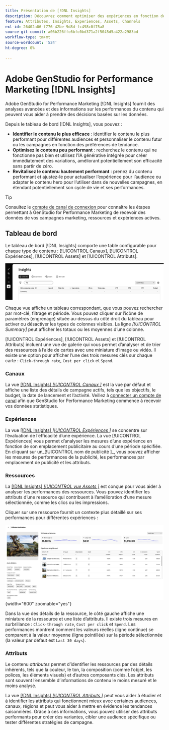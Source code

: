 ```yaml
---
title: Présentation de [!DNL Insights]
description: Découvrez comment optimiser des expériences en fonction des mesures de performances du contenu en temps réel.
feature: Attributes, Insights, Experiences, Assets, Channels
exl-id: 26402a06-f776-42be-9d8d-fc498c0f75a8
source-git-commit: a06b226ffc6bfc0bd371a2f5045d5a422a2983bd
workflow-type: tm+mt
source-wordcount: '524'
ht-degree: 0%

---
```


# Adobe GenStudio for Performance Marketing [!DNL Insights]

Adobe GenStudio for Performance Marketing [!DNL Insights] fournit des analyses avancées et des informations sur les performances du contenu qui peuvent vous aider à prendre des décisions basées sur les données.

Depuis le tableau de bord [!DNL Insights], vous pouvez :

- **Identifier le contenu le plus efficace** : identifier le contenu le plus performant pour différentes audiences et personnaliser le contenu futur ou les campagnes en fonction des préférences de tendance.
- **Optimisez le contenu peu performant** : recherchez le contenu qui ne fonctionne pas bien et utilisez l’IA générative intégrée pour créer immédiatement des variations, améliorant potentiellement son efficacité sans partir de zéro.
- **Revitalisez le contenu hautement performant** : prenez du contenu performant et ajustez-le pour actualiser l’expérience pour l’audience ou adapter le contenu hero pour l’utiliser dans de nouvelles campagnes, en étendant potentiellement son cycle de vie et ses performances.

>[!TIP]
>
>Consultez le [ compte de canal de connexion ](connect-channel.md) pour connaître les étapes permettant à GenStudio for Performance Marketing de recevoir des données de vos campagnes marketing, ressources et expériences actives.

## Tableau de bord

Le tableau de bord [!DNL Insights] comporte une table configurable pour chaque type de contenu : [!UICONTROL Canaux], [!UICONTROL Expériences], [!UICONTROL Assets] et [!UICONTROL Attributs].

![[!DNL Insights] tableau de bord](/help/assets/insights-dashboard.png)

Chaque vue affiche un tableau correspondant, que vous pouvez rechercher par mot-clé, filtrage et période. Vous pouvez cliquer sur l’icône de paramètres (engrenage) située au-dessus du côté droit du tableau pour activer ou désactiver les types de colonnes visibles. La ligne _[!UICONTROL Summary]_ peut afficher les totaux ou les moyennes d’une colonne.

[!UICONTROL Expériences], [!UICONTROL Assets] et [!UICONTROL Attributs] incluent une vue de galerie qui vous permet d’analyser et de trier des ressources à l’aide de cartes avec une miniature d’image ou vidéo. Il existe une option pour afficher l’une des trois mesures clés sur chaque carte : `Click-through rate`, `Cost per click` et `Spend`.

### Canaux

La vue [[!DNL Insights] _[!UICONTROL Canaux ]_](channels.md) est la vue par défaut et affiche une liste des détails de campagne actifs, tels que les objectifs, le budget, la date de lancement et l’activité. Veillez à [connecter un compte de canal](connect-channel.md) afin que GenStudio for Performance Marketing commence à recevoir vos données statistiques.

### Expériences

La vue [[!DNL Insights] _[!UICONTROL Expériences ]_](experiences.md) se concentre sur l’évaluation de l’efficacité d’une expérience. La vue [!UICONTROL Expériences] vous permet d’analyser les mesures d’une expérience en fonction de son emplacement publicitaire au cours d’une période spécifiée. En cliquant sur un_[!UICONTROL  nom de publicité ]_, vous pouvez afficher les mesures de performances de la publicité, les performances par emplacement de publicité et les attributs.

### Ressources

La [[!DNL Insights] _[!UICONTROL vue Assets ]_](assets.md) est conçue pour vous aider à analyser les performances des ressources. Vous pouvez identifier les attributs d’une ressource qui contribuent à l’amélioration d’une mesure sélectionnée, comme les clics ou les impressions.

Cliquer sur une ressource fournit un contexte plus détaillé sur ses performances pour différentes expériences :

![Détails de la ressource](/help/assets/insights-asset-details.png){width="600" zoomable="yes"}

Dans la vue des détails de la ressource, le côté gauche affiche une miniature de la ressource et une liste d’attributs. Il existe trois mesures en surbrillance : `Click-through rate`, `Cost per click` et `Spend`. Les performances montrent comment les valeurs réelles (ligne continue) se comparent à la valeur moyenne (ligne pointillée) sur la période sélectionnée (la valeur par défaut est `Last 30 days`).

### Attributs

Le contenu _attributes_ permet d’identifier les ressources par des détails inhérents, tels que la couleur, le ton, la composition (comme l’objet, les polices, les éléments visuels) et d’autres composants clés. Les attributs sont souvent l’ensemble d’informations de contenu le moins mesuré et le moins analysé.

La vue [[!DNL Insights] _[!UICONTROL Attributs ]_](attributes.md) peut vous aider à étudier et à identifier les attributs qui fonctionnent mieux avec certaines audiences, canaux, régions et peut vous aider à mettre en évidence les tendances saisonnières. Grâce à ces informations, vous pouvez utiliser des attributs performants pour créer des variantes, cibler une audience spécifique ou tester différentes stratégies de campagne.
